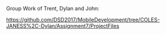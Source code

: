Group Work of Trent, Dylan and John:

https://github.com/DSD2017/MobileDevelopment/tree/COLES-JANESS%2C-Dylan/Assignment7/ProjectFiles
